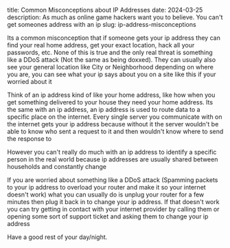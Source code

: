 title: Common Misconceptions about IP Addresses
date: 2024-03-25
description: As much as online game hackers want you to believe. You can't get someones address with an ip
slug: ip-address-misconceptions

Its a common misconception that if someone gets your ip address they can find your real home address, get your exact location, hack all your passwords, etc. None of this is true and the only real threat is something like a DDoS attack (Not the same as being doxxed). They can usually also see your general location like City or Neighborhood depending on where you are, you can see what your ip says about you on a site like this if your worried about it

Think of an ip address kind of like your home address, like how when you get something delivered to your house they need your home address. Its the same with an ip address, an ip address is used to route data to a specific place on the internet. Every single server you communicate with on the internet gets your ip address because without it the server wouldn't be able to know who sent a request to it and then wouldn't know where to send the response to

However you can't really do much with an ip address to identify a specific person in the real world because ip addresses are usually shared between households and constantly change

If you are worried about something like a DDoS attack (Spamming packets to your ip address to overload your router and make it so your internet doesn't work) what you can usually do is unplug your router for a few minutes then plug it back in to change your ip address. If that doesn't work you can try getting in contact with your internet provider by calling them or opening some sort of support ticket and asking them to change your ip address

Have a good rest of your day/night.